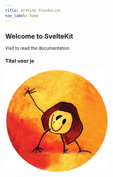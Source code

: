 ```yaml
---
title: ArtKids Foundation
nav_label: home
---
```

## Welcome to SvelteKit

Visit to read the documentation

### Titel voor je



![Stichting ArtKids Foundation](/static/uploads/saf-logo-large.png "Stichting ArtKids Foundation")